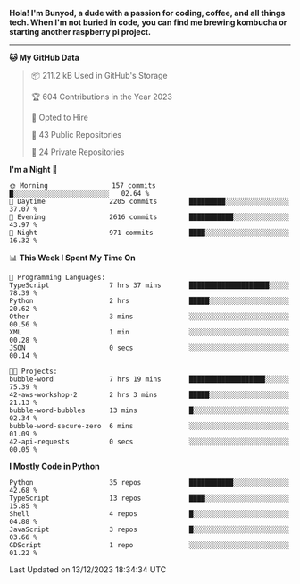 <p>
<b>Hola! I'm Bunyod, a dude with a passion for coding, coffee, and all things tech. When I'm not buried in code, you can find me brewing kombucha or starting another raspberry pi project.</b>
</p>

---

<!--START_SECTION:waka-->
**🐱 My GitHub Data** 

> 📦 211.2 kB Used in GitHub's Storage 
 > 
> 🏆 604 Contributions in the Year 2023
 > 
> 💼 Opted to Hire
 > 
> 📜 43 Public Repositories 
 > 
> 🔑 24 Private Repositories 
 > 
**I'm a Night 🦉** 

```text
🌞 Morning                157 commits         █░░░░░░░░░░░░░░░░░░░░░░░░   02.64 % 
🌆 Daytime                2205 commits        █████████░░░░░░░░░░░░░░░░   37.07 % 
🌃 Evening                2616 commits        ███████████░░░░░░░░░░░░░░   43.97 % 
🌙 Night                  971 commits         ████░░░░░░░░░░░░░░░░░░░░░   16.32 % 
```


📊 **This Week I Spent My Time On** 

```text
💬 Programming Languages: 
TypeScript               7 hrs 37 mins       ████████████████████░░░░░   78.39 % 
Python                   2 hrs               █████░░░░░░░░░░░░░░░░░░░░   20.62 % 
Other                    3 mins              ░░░░░░░░░░░░░░░░░░░░░░░░░   00.56 % 
XML                      1 min               ░░░░░░░░░░░░░░░░░░░░░░░░░   00.28 % 
JSON                     0 secs              ░░░░░░░░░░░░░░░░░░░░░░░░░   00.14 % 

🐱‍💻 Projects: 
bubble-word              7 hrs 19 mins       ███████████████████░░░░░░   75.39 % 
42-aws-workshop-2        2 hrs 3 mins        █████░░░░░░░░░░░░░░░░░░░░   21.13 % 
bubble-word-bubbles      13 mins             █░░░░░░░░░░░░░░░░░░░░░░░░   02.34 % 
bubble-word-secure-zero  6 mins              ░░░░░░░░░░░░░░░░░░░░░░░░░   01.09 % 
42-api-requests          0 secs              ░░░░░░░░░░░░░░░░░░░░░░░░░   00.05 % 
```

**I Mostly Code in Python** 

```text
Python                   35 repos            ███████████░░░░░░░░░░░░░░   42.68 % 
TypeScript               13 repos            ████░░░░░░░░░░░░░░░░░░░░░   15.85 % 
Shell                    4 repos             █░░░░░░░░░░░░░░░░░░░░░░░░   04.88 % 
JavaScript               3 repos             █░░░░░░░░░░░░░░░░░░░░░░░░   03.66 % 
GDScript                 1 repo              ░░░░░░░░░░░░░░░░░░░░░░░░░   01.22 % 
```




 Last Updated on 13/12/2023 18:34:34 UTC
<!--END_SECTION:waka-->
